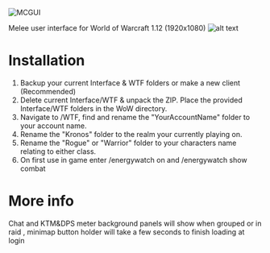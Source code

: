 ![MCGUI](https://i.imgur.com/dwAAHbA.png?style=centerme)

Melee user interface for World of Warcraft 1.12 (1920x1080)
![alt text](https://i.imgur.com/UPNwEmv.jpg)

# Installation
1. Backup your current Interface & WTF folders or make a new client (Recommended)
2. Delete current Interface/WTF & unpack the ZIP. Place the provided Interface/WTF folders in the WoW directory.
3. Navigate to /WTF, find and rename the "YourAccountName" folder to your account name.
4. Rename the "Kronos" folder to the realm your currently playing on.
5. Rename the "Rogue" or "Warrior" folder to your characters name relating to either class.
6. On first use in game enter /energywatch on and /energywatch show combat

# More info
Chat and KTM&DPS meter background panels will show when grouped or in raid , minimap button holder will take a few seconds to finish loading at login
